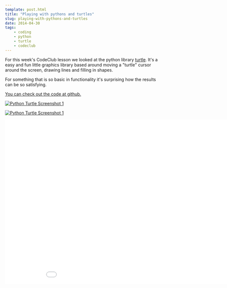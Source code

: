 ```yaml
---
template: post.html
title: "Playing with pythons and turtles"
slug: playing-with-pythons-and-turtles
date: 2014-04-30
tags:
    - coding
    - python
    - turtle
    - codeclub
---
```

For this week's CodeClub lesson we looked at the python library [turtle](https://docs.python.org/3.4/library/turtle.html). It's a easy and fun little graphics library based around moving a "turtle" cursor around the screen, drawing lines and filling in shapes.

For something that is so basic in functionality it's surprising how the results can be so satisfying.

[You can check out the code at github.](https://github.com/lsjroberts/codeclub/tree/master/python/lesson01-02)

[![Python Turtle Screenshot 1](/assets/images/blog/2014-04-30/turtle-1.png)](/assets/images/blog/2014-04-30/turtle-1.png)

<!-- more -->

[![Python Turtle Screenshot 1](/assets/images/blog/2014-04-30/turtle-2.png)](/assets/images/blog/2014-04-30/turtle-2.png)

<iframe width="960" height="540" src="//www.youtube.com/embed/WC75-nAJylo" frameborder="0" allowfullscreen></iframe>